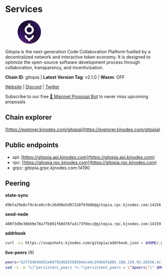 # Services

<figure><img src="https://raw.githubusercontent.com/kj89/cosmos-images/main/logos/gitopia.png" alt=""><figcaption></figcaption></figure>

Gitopia is the next-generation Code Collaboration Platform fuelled by  a decentralized network and interactive token economy. It is designed  to optimize the open-source software development process through  collaboration, transparency, and incentivization.

**Chain ID**: gitopia | **Latest Version Tag**: v2.1.0 | **Wasm**: OFF

[Website](https://gitopia.com/) | [Discord](https://discord.gg/hFTXCGNYDZ) | [Twitter](https://twitter.com/gitopiaDAO)



Subscribe to our free [🤖 Mainnet Proposal Bot](https://t.me/kjnodes_proposal_bot) to never miss upcoming proposals


## Chain explorer
[https://explorer.kjnodes.com/gitopia](https://explorer.kjnodes.com/gitopia)

## Public endpoints

* api: [https://gitopia.api.kjnodes.com](https://gitopia.api.kjnodes.com)
* rpc: [https://gitopia.rpc.kjnodes.com](https://gitopia.rpc.kjnodes.com)
* grpc: gitopia.grpc.kjnodes.com:14190

## Peering

**state-sync**

```text
d9bfa29e0cf9c4ce0cc9c26d98e5d97228f93b0b@gitopia.rpc.kjnodes.com:14156
```

**seed-node**

```text
400f3d9e30b69e78a7fb891f60d76fa3c73f0ecc@gitopia.rpc.kjnodes.com:14159
```

**addrbook**
```bash
curl -Ls https://snapshots.kjnodes.com/gitopia/addrbook.json > $HOME/.gitopia/config/addrbook.json
```

**live-peers** (9)
```bash
peers="b2f764694d52e09793d68259d584ece0c194b6fe@65.108.229.93:26656,4cf66531681c92f15c95c25bd1bff524f9dca35e@65.109.154.181:26656,11879f38e16e1723ef70950f5222ec78dde7e62f@65.109.17.23:56240,d25a718d491f52efdfd31e8dfdeaa69d1d1946dd@65.108.10.49:26556,f9b892ea2e8ed8aa83f7b98e7e47371c23b01924@213.239.207.175:36656,0724a81eaee075bf4e1af702930dbc72977d71af@143.110.240.245:26656,382a5558ebb8493ca2a8057c51bc1b598520cf60@65.108.126.21:26656,e8e6b032f408bcadc2e65f57c4376d91382104e8@135.181.209.55:26656,d9bfa29e0cf9c4ce0cc9c26d98e5d97228f93b0b@65.109.88.38:14156"
sed -i -e "s|^persistent_peers *=.*|persistent_peers = \"$peers\"|" $HOME/.gitopia/config/config.toml
```
